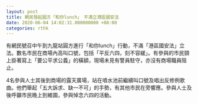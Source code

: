 ```yaml
---
layout: post
title: 網民發起圓方「和你lunch」　不滿立港區國安法
date: 2020-06-04 14:02:31.000000000 +08:00
categories: rthk
---
```


有網民號召中午到九龍站圓方進行「和你lunch」行動，不滿「港區國安法」立法。數名市民在商場內高叫口號，包括「平反六四，刻不容緩」。有參與的市民頸上掛著寫上「要公平求公義」的橫額，現場未見有警員駐守，亦沒有商場職員阻止。

4名參與人士其後到商場的露天廣場，站在噴水池前繼續叫口號及唱出反修例歌曲。他們舉起「五大訴求、缺一不可」的手勢，有其他市民在旁響應。參與人士及後呼籲市民晚上到維園，參與悼念六四的活動。
